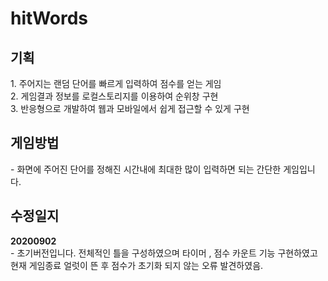 # hitWords
 
 <h2>기획</h2>
 1. 주어지는 랜덤 단어를 빠르게 입력하여 점수를 얻는 게임<br>
 2. 게임결과 정보를 로컬스토리지를 이용하여 순위창 구현<br>
 3. 반응형으로 개발하여 웹과 모바일에서 쉽게 접근할 수 있게 구현<br>
 
 <h2> 게임방법</h2>
  - 화면에 주어진 단어를 정해진 시간내에 최대한 많이 입력하면 되는 간단한 게임입니다.
 
 
<h2>수정일지</h2>
<b>20200902</b><br>
- 초기버전입니다. 전체적인 틀을 구성하였으며 타이머 , 점수 카운트 기능 구현하였고 현재 게임종료 얼럿이 뜬 후 점수가 초기화 되지 않는 오류 발견하였음.
